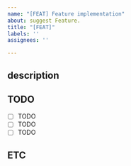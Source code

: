 ```yaml
---
name: "[FEAT] Feature implementation"
about: suggest Feature.
title: "[FEAT]"
labels: ''
assignees: ''

---
```


## description

## TODO

- [ ] TODO
- [ ] TODO
- [ ] TODO

## ETC
